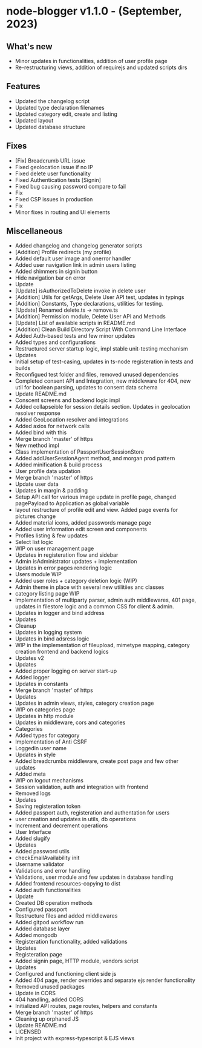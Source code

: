 # node-blogger v1.1.0 - (September, 2023)

## What's new

- Minor updates in functionalities, addition of user profile page
- Re-restructuring views, addition of requirejs and updated scripts dirs

## Features

- Updated the changelog script
- Updated type declaration filenames
- Updated category edit, create and listing
- Updated layout
- Updated database structure

## Fixes

- [Fix] Breadcrumb URL issue
- Fixed geolocation issue if no IP
- Fixed delete user functionality
- Fixed Authentication tests [Signin]
- Fixed bug causing password compare to fail
- Fix
- Fixed CSP issues in production
- Fix
- Minor fixes in routing and UI elements

## Miscellaneous

- Added changelog and changelog generator scripts
- [Addition] Profile redirects (my profile)
- Added default user image and onerror handler
- Added user navigation link in admin users listing
- Added shimmers in signin button
- Hide navigation bar on error
- Update
- [Update] isAuthorizedToDelete invoke in delete user
- [Addition] Utils for getArgs, Delete User API test, updates in typings
- [Addition] Constants, Type declarations, utilities for testing.
- [Update] Renamed delete.ts -> remove.ts
- [Addition] Permission module, Delete User API and Methods
- [Update] List of available scripts in README.md
- [Addition] Clean Build Directory Script With Command Line Interface
- Added Auth-based tests and few minor updates
- Added types and configurations
- Restructured server startup logic, impl stable unit-testing mechanism
- Updates
- Initial setup of test-casing, updates in ts-node registeration in tests and builds
- Reconfigued test folder and files, removed unused dependencies
- Completed consent API and Integration, new middleware for 404, new util for boolean parsing, updates to consent data schema
- Update README.md
- Conscent screens and backend logic impl
- Added collapseible for session details section. Updates in geolocation resolver response
- Added GeoLocation resolver and integrations
- Added axios for network calls
- Added bind with this
- Merge branch 'master' of https
- New method impl
- Class implementation of PassportUserSessionStore
- Added addUserSessionAgent method, and morgan prod pattern
- Added minification & build process
- User profile data updation
- Merge branch 'master' of https
- Update user data
- Updates in margin & padding
- Setup API call for various image update in profile page, changed pagePayload to Application as global variable
- layout restructure of profile edit and view. Added page events for pictures change
- Added material icons, added passwords manage page
- Added user information edit screen and components
- Profiles listing & few updates
- Select list logic
- WIP on user management page
- Updates in registeration flow and sidebar
- Admin isAdministrator updates + implementation
- Updates in error pages rendering logic
- Users module WIP
- Added user roles + category deletion logic (WIP)
- Admin theme in place with several new utilitiies anc classes
- category listing page WIP
- Implementation of multiparty parser, admin auth middlewares, 401 page, updates in filestore logic and a common CSS for client & admin.
- Updates in logger and bind address
- Updates
- Cleanup
- Updates in logging system
- Updates in bind adsress logic
- WIP in the implementation of fileupload, mimetype mapping, category creation frontend and backend logics
- Updates v2
- Updates
- Added proper logging on server start-up
- Added logger
- Updates in constants
- Merge branch 'master' of https
- Updates
- Updates in admin views, styles, category creation page
- WIP on categories page
- Updates in http module
- Updates in middleware, cors and categories
- Categories
- Added types for category
- Implementation of Anti CSRF
- Loggedin user name
- Updates in style
- Added breadcrumbs middleware, create post page and few other updates
- Added meta
- WIP on logout mechanisms
- Session validation, auth and integration with frontend
- Removed logs
- Updates
- Saving registeration token
- Added passport auth, registeration and authentation for users
- user creation and updates in utils, db operations
- Increment and decrement operations
- User Interface
- Added slugify
- Updates
- Added password utils
- checkEmailAvailability init
- Username validator
- Validations and error handling
- Validations, user module and few updates in database handling
- Added frontend resources-copying to dist
- Added auth functionalities
- Update
- Created DB operation methods
- Configured passport
- Restructure files and added middlewares
- Added gitpod workflow run
- Added database layer
- Added mongodb
- Registeration functionality, added validations
- Updates
- Registeration page
- Added signin page, HTTP module, vendors script
- Updates
- Configured and functioning client side js
- Added 404 page, render overrides and separate ejs render functionality
- Removed unused packages
- Update in CORS
- 404 handling, added CORS
- Initialized API routes, page routes, helpers and constants
- Merge branch 'master' of https
- Cleaning up orphaned JS
- Update README.md
- LICENSED
- Init project with express-typescript & EJS views

